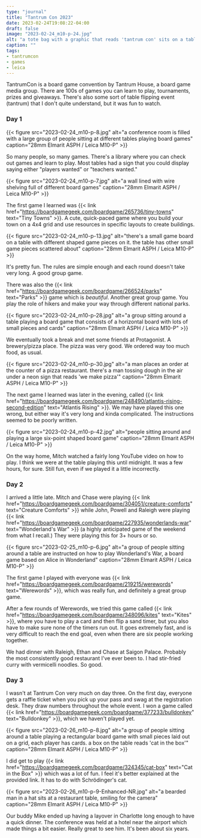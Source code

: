 ```yaml
---
type: "journal"
title: "Tantrum Con 2023"
date: 2023-02-24T19:08:22-04:00
draft: false
image: "2023-02-24_m10-p-24.jpg"
alt: "a tote bag with a graphic that reads 'tantrum con' sits on a table in a large hotel conference room full of people playing board games"
caption: ""
tags:
- tantrumcon
- games
- leica
---
```


TantrumCon is a board game convention by Tantrum House, a board game media group. There are 100s of games you can learn to play, tournaments, prizes and giveaways. There's also some sort of table flipping event (tantrum) that I don't quite understand, but it was fun to watch.

### Day 1

{{< figure src="2023-02-24_m10-p-8.jpg" alt="a conference room is filled with a large group of people sitting at different tables playing board games" caption="28mm Elmarit ASPH / Leica M10-P" >}}

So many people, so many games. There's a library where you can check out games and learn to play. Most tables had a sign that you could display saying either "players wanted" or "teachers wanted." 

{{< figure src="2023-02-24_m10-p-7.jpg" alt="a wall lined with wire shelving full of different board games" caption="28mm Elmarit ASPH / Leica M10-P" >}}

The first game I learned was {{< link href="https://boardgamegeek.com/boardgame/265736/tiny-towns" text="Tiny Towns" >}}. A cute, quick-paced game where you build your town on a 4x4 grid and use resources in specific layouts to create buildings.

{{< figure src="2023-02-24_m10-p-13.jpg" alt="there's a small game board on a table with different shaped game pieces on it. the table has other small game pieces scattered about" caption="28mm Elmarit ASPH / Leica M10-P" >}}

It's pretty fun. The rules are simple enough and each round doesn't take very long. A good group game.

There was also the {{< link href="https://boardgamegeek.com/boardgame/266524/parks" text="Parks" >}} game which is _beautiful_. Another great group game. You play the role of hikers and make your way through different national parks.

{{< figure src="2023-02-24_m10-p-28.jpg" alt="a group sitting around a table playing a board game that consists of a horizontal board with lots of small pieces and cards" caption="28mm Elmarit ASPH / Leica M10-P" >}}

We eventually took a break and met some friends at Protagonist. A brewery/pizza place. The pizza was very good. We ordered way too much food, as usual.

{{< figure src="2023-02-24_m10-p-30.jpg" alt="a man places an order at the counter of a pizza restaurant. there's a man tossing dough in the air under a neon sign that reads 'we make pizza'" caption="28mm Elmarit ASPH / Leica M10-P" >}}

The next game I learned was later in the evening, called {{< link href="https://boardgamegeek.com/boardgame/248490/atlantis-rising-second-edition" text="Atlantis Rising" >}}. We may have played this one wrong, but either way it's very long and kinda complicated. The instructions seemed to be poorly written. 

{{< figure src="2023-02-24_m10-p-42.jpg" alt="people sitting around and playing a large six-point shaped board game" caption="28mm Elmarit ASPH / Leica M10-P" >}}

On the way home, Mitch watched a fairly long YouTube video on how to play. I think we were at the table playing this until midnight. It was a few hours, for sure. Still fun, even if we played it a little incorrectly.

### Day 2

I arrived a little late. Mitch and Chase were playing {{< link href="https://boardgamegeek.com/boardgame/304051/creature-comforts" text="Creature Comforts" >}} while John, Powell and Raleigh were playing {{< link href="https://boardgamegeek.com/boardgame/227935/wonderlands-war" text="Wonderland's War" >}} (a highly anticipated game of the weekend from what I recall.) They were playing this for 3+ hours or so.

{{< figure src="2023-02-25_m10-p-6.jpg" alt="a group of people sitting around a table are instructed on how to play Wonderland's War, a board game based on Alice in Wonderland" caption="28mm Elmarit ASPH / Leica M10-P" >}}

The first game I played with everyone was {{< link href="https://boardgamegeek.com/boardgame/219215/werewords" text="Werewords" >}}, which was really fun, and definitely a great group game.

After a few rounds of Werewords, we tried this game called {{< link href="https://boardgamegeek.com/boardgame/348096/kites" text="Kites" >}}, where you have to play a card and then flip a sand timer, but you also have to make sure none of the timers run out. It goes extremely fast, and is very difficult to reach the end goal, even when there are six people working together.

We had dinner with Raleigh, Ethan and Chase at Saigon Palace. Probably the most consistently good restaurant I've ever been to. I had stir-fried curry with vermicelli noodles. So good.

### Day 3

I wasn't at Tantrum Con very much on day three. On the first day, everyone gets a raffle ticket when you pick up your pass and swag at the registration desk. They draw numbers throughout the whole event. I won a game called {{< link href="https://boardgamegeek.com/boardgame/377233/bulldonkey" text="Bulldonkey" >}}, which we haven't played yet.

{{< figure src="2023-02-26_m10-p-8.jpg" alt="a group of people sitting around a table playing a rectangular board game with small pieces laid out on a grid, each player has cards. a box on the table reads 'cat in the box'" caption="28mm Elmarit ASPH / Leica M10-P" >}}

I did get to play {{< link href="https://boardgamegeek.com/boardgame/324345/cat-box" text="Cat in the Box" >}} which was a lot of fun. I feel it's better explained at the provided link. It has to do with Schrödinger's cat.

{{< figure src="2023-02-26_m10-p-9-Enhanced-NR.jpg" alt="a bearded man in a hat sits at a restaurant table, smiling for the camera" caption="28mm Elmarit ASPH / Leica M10-P" >}}

Our buddy Mike ended up having a layover in Charlotte long enough to have a quick dinner. The conference was held at a hotel near the airport which made things a bit easier. Really great to see him. It's been about six years.
